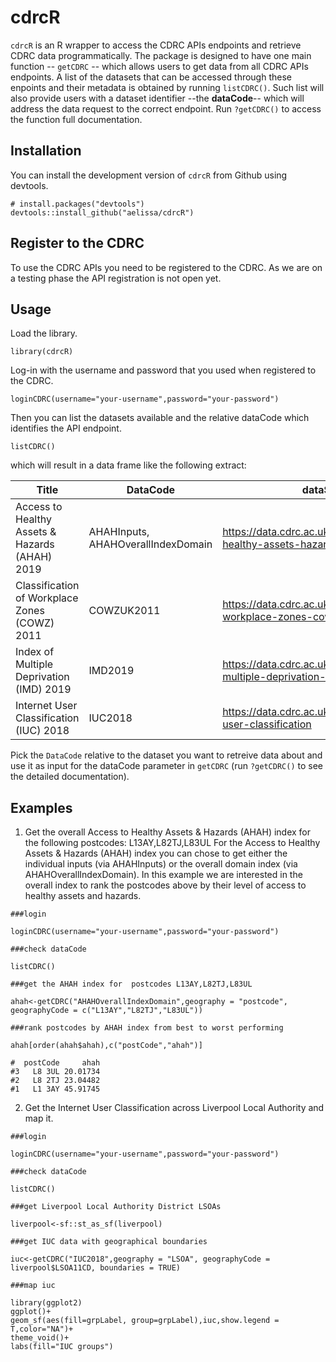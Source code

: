 # cdrcR

```cdrcR``` is an R wrapper to access the CDRC APIs endpoints and retrieve CDRC data programmatically. 
The package is designed to have one main function -- ```getCDRC``` -- which allows users to get data from all CDRC APIs endpoints. 
A list of the datasets that can be accessed through these enpoints and their metadata is obtained by running ```listCDRC()```. Such list will also provide users with a dataset identifier --the **dataCode**-- which will address the data request to the correct endpoint. Run ```?getCDRC()``` to access the function full documentation.

## Installation

You can install the development version of ```cdrcR``` from Github using devtools.

```
# install.packages("devtools")
devtools::install_github("aelissa/cdrcR")

```

## Register to the CDRC

To use the CDRC APIs you need to be registered to the CDRC. 
As we are on a testing phase the API registration is not open yet.

##  Usage 

Load the library.
```
library(cdrcR)
```
Log-in with the username and password that you used when registered to the CDRC.

```
loginCDRC(username="your-username",password="your-password")
```
Then you can list the datasets available and the relative dataCode which identifies the API endpoint.

```
listCDRC()

```
which  will result in a data frame like the following extract:

|	Title 	|	DataCode  | dataSetURL | GeographicalCoverage | GeographyLevel	|
|-----------------------------|--------------------------------|--------------------------------------------------------------------------|--------------------|---------|							
| Access to Healthy Assets & Hazards (AHAH) 2019  |      AHAHInputs, AHAHOverallIndexDomain |  https://data.cdrc.ac.uk/dataset/access-healthy-assets-hazards-ahah    |     GreatBritain     |      LSOA         |                    
 |Classification of Workplace Zones (COWZ) 2011    |     	COWZUK2011 | https://data.cdrc.ac.uk/dataset/classification-workplace-zones-cowz     |   UnitedKingdom      |       WZ |                             
|Index of Multiple Deprivation (IMD) 2019           |                        IMD2019 | https://data.cdrc.ac.uk/dataset/index-multiple-deprivation-imd       | UnitedKingdom      |     LSOA                                  
| Internet User Classification (IUC) 2018        |                           IUC2018 |  https://data.cdrc.ac.uk/dataset/internet-user-classification      |   GreatBritain     |      LSOA |


Pick the ```DataCode``` relative to the dataset you want to retreive data about and use it as input for the dataCode parameter in ```getCDRC``` (run ```?getCDRC()``` to see the detailed documentation). 

## Examples

1. Get the overall Access to Healthy Assets & Hazards (AHAH) index for the following postcodes: L13AY,L82TJ,L83UL
For the Access to Healthy Assets & Hazards (AHAH) index you can chose to get either the individual inputs (via AHAHInputs) or the overall domain index (via AHAHOverallIndexDomain).  In this example we are interested in the overall index to rank the postcodes above by their level of access to healthy assets and hazards.

```
###login

loginCDRC(username="your-username",password="your-password")

###check dataCode

listCDRC()

###get the AHAH index for  postcodes L13AY,L82TJ,L83UL

ahah<-getCDRC("AHAHOverallIndexDomain",geography = "postcode", geographyCode = c("L13AY","L82TJ","L83UL"))

###rank postcodes by AHAH index from best to worst performing

ahah[order(ahah$ahah),c("postCode","ahah")]

#  postCode     ahah
#3   L8 3UL 20.01734
#2   L8 2TJ 23.04482
#1   L1 3AY 45.91745

```


2. Get the Internet User Classification across Liverpool Local Authority and map it.

```
###login

loginCDRC(username="your-username",password="your-password")

###check dataCode

listCDRC()

###get Liverpool Local Authority District LSOAs  

liverpool<-sf::st_as_sf(liverpool)

###get IUC data with geographical boundaries

iuc<-getCDRC("IUC2018",geography = "LSOA", geographyCode = liverpool$LSOA11CD, boundaries = TRUE)

###map iuc

library(ggplot2)
ggplot()+
geom_sf(aes(fill=grpLabel, group=grpLabel),iuc,show.legend = T,color="NA")+
theme_void()+
labs(fill="IUC groups")

```
